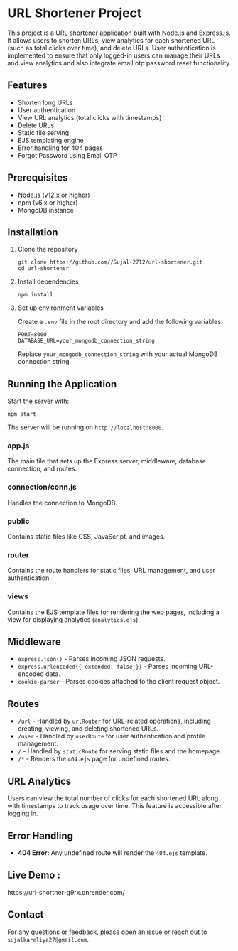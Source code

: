 <h1>URL Shortener Project</h1>


This project is a URL shortener application built with Node.js and Express.js. It allows users to shorten URLs, view analytics for each shortened URL (such as total clicks over time), and delete URLs. User authentication is implemented to ensure that only logged-in users can manage their URLs and view analytics and also integrate email otp password reset functionality.


<h2>Features</h2>
    <ul>
        <li>Shorten long URLs</li>
        <li>User authentication</li>
        <li>View URL analytics (total clicks with timestamps)</li>
        <li>Delete URLs</li>
        <li>Static file serving</li>
        <li>EJS templating engine</li>
        <li>Error handling for 404 pages</li>
        <li>Forgot Password using Email OTP</li>
    </ul>

   <h2>Prerequisites</h2>
    <ul>
        <li>Node.js (v12.x or higher)</li>
        <li>npm (v6.x or higher)</li>
        <li>MongoDB instance</li>
    </ul>

<h2>Installation</h2>
    <ol>
        <li>Clone the repository
            <pre><code>git clone https://github.com//Sujal-2712/url-shortener.git
cd url-shortener</code></pre>
        </li>
        <li>Install dependencies
            <pre><code>npm install</code></pre>
        </li>
        <li>Set up environment variables
            <p>Create a <code>.env</code> file in the root directory and add the following variables:</p>
            <pre><code>PORT=8000
DATABASE_URL=your_mongodb_connection_string</code></pre>
            <p>Replace <code>your_mongodb_connection_string</code> with your actual MongoDB connection string.</p>
        </li>
    </ol>



 <h2>Running the Application</h2>
    <p>Start the server with:</p>
    <pre><code>npm start</code></pre>
    <p>The server will be running on <code>http://localhost:8000</code>.</p>

   
 <h3>app.js</h3>
    <p>The main file that sets up the Express server, middleware, database connection, and routes.</p>


  <h3>connection/conn.js</h3>
    <p>Handles the connection to MongoDB.</p>

 <h3>public</h3>
    <p>Contains static files like CSS, JavaScript, and images.</p>
    <h3>router</h3>
    <p>Contains the route handlers for static files, URL management, and user authentication.</p>
    <h3>views</h3>
    <p>Contains the EJS template files for rendering the web pages, including a view for displaying analytics (<code>analytics.ejs</code>).</p>
    <h2>Middleware</h2>
    <ul>
        <li><code>express.json()</code> - Parses incoming JSON requests.</li>
        <li><code>express.urlencoded({ extended: false })</code> - Parses incoming URL-encoded data.</li>
        <li><code>cookie-parser</code> - Parses cookies attached to the client request object.</li>
    </ul>
    <h2>Routes</h2>
    <ul>
        <li><code>/url</code> - Handled by <code>urlRouter</code> for URL-related operations, including creating, viewing, and deleting shortened URLs.</li>
        <li><code>/user</code> - Handled by <code>userRoute</code> for user authentication and profile management.</li>
        <li><code>/</code> - Handled by <code>staticRoute</code> for serving static files and the homepage.</li>
        <li><code>/*</code> - Renders the <code>404.ejs</code> page for undefined routes.</li>
    </ul>
    <h2>URL Analytics</h2>
    <p>Users can view the total number of clicks for each shortened URL along with timestamps to track usage over time. This feature is accessible after logging in.</p>
    <h2>Error Handling</h2>
    <ul>
        <li><strong>404 Error:</strong> Any undefined route will render the <code>404.ejs</code> template.</li>
    </ul>
    <h2>Live Demo :</h2>
    <p>https://url-shortner-g9rx.onrender.com/</p>
    <h2>Contact</h2>
    <p>For any questions or feedback, please open an issue or reach out to <code>sujalkareliya27@gmail.com</code>.</p>


